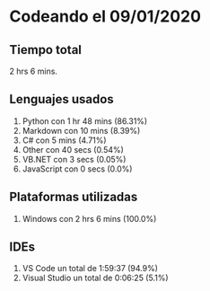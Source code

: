 # Codeando el 09/01/2020

## Tiempo total
2 hrs 6 mins.

## Lenguajes usados
1. Python con 1 hr 48 mins (86.31%)
1. Markdown con 10 mins (8.39%)
1. C# con 5 mins (4.71%)
1. Other con 40 secs (0.54%)
1. VB.NET con 3 secs (0.05%)
1. JavaScript con 0 secs (0.0%)

## Plataformas utilizadas
1. Windows con 2 hrs 6 mins (100.0%)

## IDEs
1. VS Code un total de 1:59:37 (94.9%)
1. Visual Studio un total de 0:06:25 (5.1%)
